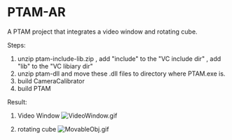 # PTAM-AR
A PTAM project that  integrates a video window and rotating cube.



Steps:

1. unzip ptam-include-lib.zip , add "include" to the "VC include dir" , add "lib" to the "VC libiary dir"
2. unzip ptam-dll and move these .dll files to directory where PTAM.exe is.
3. build CameraCalibrator
4. build PTAM


Result:
1. Video Window
![VideoWindow.gif](https://i.loli.net/2021/06/06/JWbQni6hg2pHBPR.gif)

2. rotating cube
![MovableObj.gif](https://i.loli.net/2021/06/06/EA3KZcJUPq6iy8C.gif)

